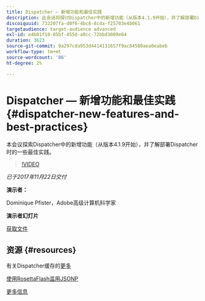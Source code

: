 ```yaml
---
title: Dispatcher — 新增功能和最佳实践
description: 此会话将探讨Dispatcher中的新增功能（从版本4.1.9开始），并了解部署Dispatcher时的一些最佳实践。
discoiquuid: 732207fa-d0f6-4bc8-8cda-f25703e4b061
targetaudience: target-audience advanced
exl-id: e4b01f10-05bf-455d-a0cc-72bbd3009e64
duration: 3623
source-git-commit: 9a297cda953d4414131657f9ac84580aea0eabeb
workflow-type: tm+mt
source-wordcount: '86'
ht-degree: 2%

---
```


# Dispatcher — 新增功能和最佳实践{#dispatcher-new-features-and-best-practices}

本会议探索Dispatcher中的新增功能（从版本4.1.9开始），并了解部署Dispatcher时的一些最佳实践。

>[!VIDEO](https://video.tv.adobe.com/v/20842/?quality=9)

*已于2017年11月22日交付*

**演示者：**

Dominique Pfister，Adobe高级计算机科学家

**演示者幻灯片**

[获取文件](assets/dispatcher-aemgemsnov2017.pdf)

## 资源 {#resources}

有关Dispatcher缓存的[更多](https://github.com/cqsupport/webinar-dispatchercache)

[使用RosettaFlash滥用JSONP](https://miki.it/blog/2014/7/8/abusing-jsonp-with-rosetta-flash/)

[更多信息](https://adobe-consulting-services.github.io/acs-aem-commons/features/dispatcher-ttl/index.html)

<!--
[Get back to the Overview](https://helpx.adobe.com/experience-manager/kt/eseminars/gems/aem-index.html)
-->
